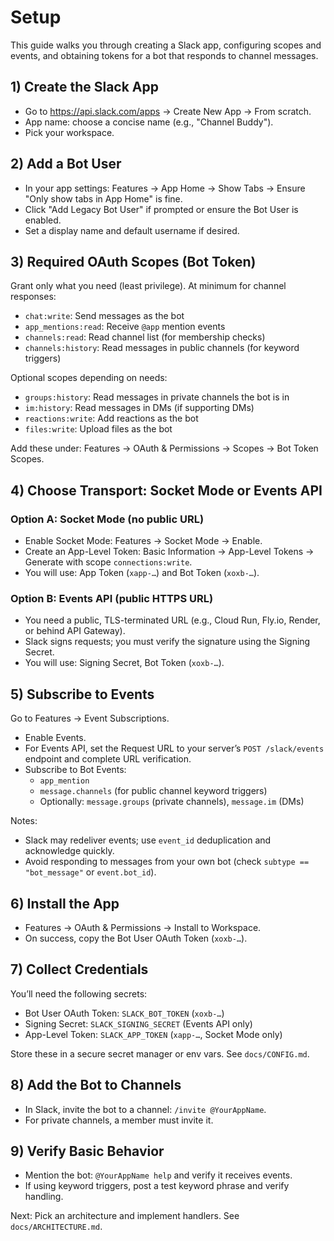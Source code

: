 # Setup

This guide walks you through creating a Slack app, configuring scopes and events, and obtaining tokens for a bot that responds to channel messages.

## 1) Create the Slack App
- Go to https://api.slack.com/apps → Create New App → From scratch.
- App name: choose a concise name (e.g., "Channel Buddy").
- Pick your workspace.

## 2) Add a Bot User
- In your app settings: Features → App Home → Show Tabs → Ensure "Only show tabs in App Home" is fine.
- Click "Add Legacy Bot User" if prompted or ensure the Bot User is enabled.
- Set a display name and default username if desired.

## 3) Required OAuth Scopes (Bot Token)
Grant only what you need (least privilege). At minimum for channel responses:
- `chat:write`: Send messages as the bot
- `app_mentions:read`: Receive `@app` mention events
- `channels:read`: Read channel list (for membership checks)
- `channels:history`: Read messages in public channels (for keyword triggers)

Optional scopes depending on needs:
- `groups:history`: Read messages in private channels the bot is in
- `im:history`: Read messages in DMs (if supporting DMs)
- `reactions:write`: Add reactions as the bot
- `files:write`: Upload files as the bot

Add these under: Features → OAuth & Permissions → Scopes → Bot Token Scopes.

## 4) Choose Transport: Socket Mode or Events API

### Option A: Socket Mode (no public URL)
- Enable Socket Mode: Features → Socket Mode → Enable.
- Create an App-Level Token: Basic Information → App-Level Tokens → Generate with scope `connections:write`.
- You will use: App Token (`xapp-…`) and Bot Token (`xoxb-…`).

### Option B: Events API (public HTTPS URL)
- You need a public, TLS-terminated URL (e.g., Cloud Run, Fly.io, Render, or behind API Gateway).
- Slack signs requests; you must verify the signature using the Signing Secret.
- You will use: Signing Secret, Bot Token (`xoxb-…`).

## 5) Subscribe to Events
Go to Features → Event Subscriptions.
- Enable Events.
- For Events API, set the Request URL to your server’s `POST /slack/events` endpoint and complete URL verification.
- Subscribe to Bot Events:
  - `app_mention`
  - `message.channels` (for public channel keyword triggers)
  - Optionally: `message.groups` (private channels), `message.im` (DMs)

Notes:
- Slack may redeliver events; use `event_id` deduplication and acknowledge quickly.
- Avoid responding to messages from your own bot (check `subtype == "bot_message"` or `event.bot_id`).

## 6) Install the App
- Features → OAuth & Permissions → Install to Workspace.
- On success, copy the Bot User OAuth Token (`xoxb-…`).

## 7) Collect Credentials
You’ll need the following secrets:
- Bot User OAuth Token: `SLACK_BOT_TOKEN` (`xoxb-…`)
- Signing Secret: `SLACK_SIGNING_SECRET` (Events API only)
- App-Level Token: `SLACK_APP_TOKEN` (`xapp-…`, Socket Mode only)

Store these in a secure secret manager or env vars. See `docs/CONFIG.md`.

## 8) Add the Bot to Channels
- In Slack, invite the bot to a channel: `/invite @YourAppName`.
- For private channels, a member must invite it.

## 9) Verify Basic Behavior
- Mention the bot: `@YourAppName help` and verify it receives events.
- If using keyword triggers, post a test keyword phrase and verify handling.

Next: Pick an architecture and implement handlers. See `docs/ARCHITECTURE.md`.


